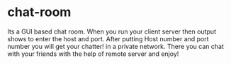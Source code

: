 
# chat-room
Its a GUI based chat room. When you run your client server then output shows to enter the host and port. After putting Host number and port number you will get your chatter! in a private network. There you can chat with your friends with the help of remote server and enjoy!

